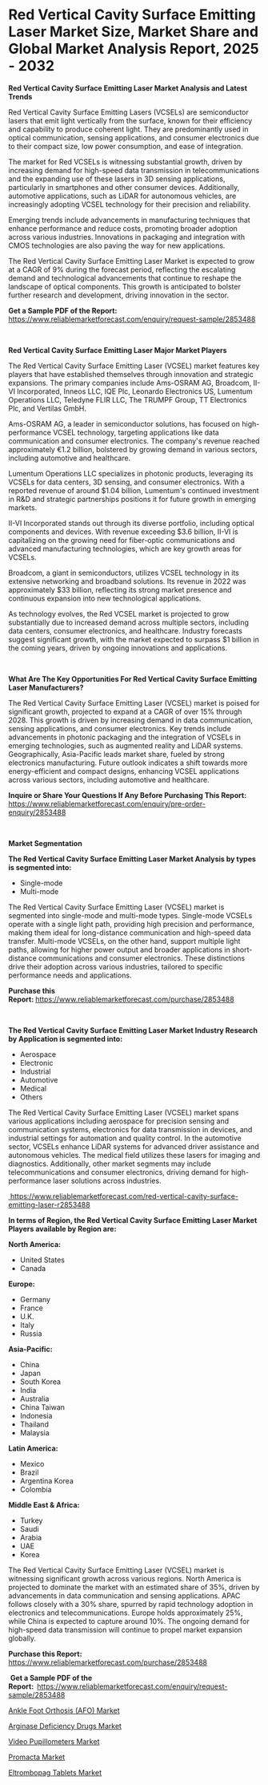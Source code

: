 <p><h1>Red Vertical Cavity Surface Emitting Laser Market Size, Market Share and Global Market Analysis Report, 2025 - 2032</h1></p><p><strong>Red Vertical Cavity Surface Emitting Laser Market Analysis and Latest Trends</strong></p>
<p><p>Red Vertical Cavity Surface Emitting Lasers (VCSELs) are semiconductor lasers that emit light vertically from the surface, known for their efficiency and capability to produce coherent light. They are predominantly used in optical communication, sensing applications, and consumer electronics due to their compact size, low power consumption, and ease of integration.</p><p>The market for Red VCSELs is witnessing substantial growth, driven by increasing demand for high-speed data transmission in telecommunications and the expanding use of these lasers in 3D sensing applications, particularly in smartphones and other consumer devices. Additionally, automotive applications, such as LiDAR for autonomous vehicles, are increasingly adopting VCSEL technology for their precision and reliability.</p><p>Emerging trends include advancements in manufacturing techniques that enhance performance and reduce costs, promoting broader adoption across various industries. Innovations in packaging and integration with CMOS technologies are also paving the way for new applications.</p><p>The Red Vertical Cavity Surface Emitting Laser Market is expected to grow at a CAGR of 9% during the forecast period, reflecting the escalating demand and technological advancements that continue to reshape the landscape of optical components. This growth is anticipated to bolster further research and development, driving innovation in the sector.</p></p>
<p><strong>Get a Sample PDF of the Report:&nbsp;</strong> <a href="https://www.reliablemarketforecast.com/enquiry/request-sample/2853488?utm_campaign=1998&utm_medium=2&utm_source=Github&utm_content=ia&utm_term=12032025&utm_id=red-vertical-cavity-surface-emitting-laser">https://www.reliablemarketforecast.com/enquiry/request-sample/2853488</a></p>
<p>&nbsp;</p>
<p><strong>Red Vertical Cavity Surface Emitting Laser Major Market Players</strong></p>
<p><p>The Red Vertical Cavity Surface Emitting Laser (VCSEL) market features key players that have established themselves through innovation and strategic expansions. The primary companies include Ams-OSRAM AG, Broadcom, II-VI Incorporated, Inneos LLC, IQE Plc, Leonardo Electronics US, Lumentum Operations LLC, Teledyne FLIR LLC, The TRUMPF Group, TT Electronics Plc, and Vertilas GmbH.</p><p>Ams-OSRAM AG, a leader in semiconductor solutions, has focused on high-performance VCSEL technology, targeting applications like data communication and consumer electronics. The company's revenue reached approximately €1.2 billion, bolstered by growing demand in various sectors, including automotive and healthcare.</p><p>Lumentum Operations LLC specializes in photonic products, leveraging its VCSELs for data centers, 3D sensing, and consumer electronics. With a reported revenue of around $1.04 billion, Lumentum's continued investment in R&D and strategic partnerships positions it for future growth in emerging markets.</p><p>II-VI Incorporated stands out through its diverse portfolio, including optical components and devices. With revenue exceeding $3.6 billion, II-VI is capitalizing on the growing need for fiber-optic communications and advanced manufacturing technologies, which are key growth areas for VCSELs.</p><p>Broadcom, a giant in semiconductors, utilizes VCSEL technology in its extensive networking and broadband solutions. Its revenue in 2022 was approximately $33 billion, reflecting its strong market presence and continuous expansion into new technological applications.</p><p>As technology evolves, the Red VCSEL market is projected to grow substantially due to increased demand across multiple sectors, including data centers, consumer electronics, and healthcare. Industry forecasts suggest significant growth, with the market expected to surpass $1 billion in the coming years, driven by ongoing innovations and applications.</p></p>
<p>&nbsp;</p>
<p><strong>What Are The Key Opportunities For Red Vertical Cavity Surface Emitting Laser Manufacturers?</strong></p>
<p><p>The Red Vertical Cavity Surface Emitting Laser (VCSEL) market is poised for significant growth, projected to expand at a CAGR of over 15% through 2028. This growth is driven by increasing demand in data communication, sensing applications, and consumer electronics. Key trends include advancements in photonic packaging and the integration of VCSELs in emerging technologies, such as augmented reality and LiDAR systems. Geographically, Asia-Pacific leads market share, fueled by strong electronics manufacturing. Future outlook indicates a shift towards more energy-efficient and compact designs, enhancing VCSEL applications across various sectors, including automotive and healthcare.</p></p>
<p><strong>Inquire or Share Your Questions If Any Before Purchasing This Report:</strong> <a href="https://www.reliablemarketforecast.com/enquiry/pre-order-enquiry/2853488?utm_campaign=1998&utm_medium=2&utm_source=Github&utm_content=ia&utm_term=12032025&utm_id=red-vertical-cavity-surface-emitting-laser">https://www.reliablemarketforecast.com/enquiry/pre-order-enquiry/2853488</a></p>
<p>&nbsp;</p>
<p><strong>Market Segmentation</strong></p>
<p><strong>The Red Vertical Cavity Surface Emitting Laser Market Analysis by types is segmented into:</strong></p>
<p><ul><li>Single-mode</li><li>Multi-mode</li></ul></p>
<p><p>The Red Vertical Cavity Surface Emitting Laser (VCSEL) market is segmented into single-mode and multi-mode types. Single-mode VCSELs operate with a single light path, providing high precision and performance, making them ideal for long-distance communication and high-speed data transfer. Multi-mode VCSELs, on the other hand, support multiple light paths, allowing for higher power output and broader applications in short-distance communications and consumer electronics. These distinctions drive their adoption across various industries, tailored to specific performance needs and applications.</p></p>
<p><strong>Purchase this Report:&nbsp;</strong><a href="https://www.reliablemarketforecast.com/purchase/2853488?utm_campaign=1998&utm_medium=2&utm_source=Github&utm_content=ia&utm_term=12032025&utm_id=red-vertical-cavity-surface-emitting-laser">https://www.reliablemarketforecast.com/purchase/2853488</a></p>
<p>&nbsp;</p>
<p><strong>The Red Vertical Cavity Surface Emitting Laser Market Industry Research by Application is segmented into:</strong></p>
<p><ul><li>Aerospace</li><li>Electronic</li><li>Industrial</li><li>Automotive</li><li>Medical</li><li>Others</li></ul></p>
<p><p>The Red Vertical Cavity Surface Emitting Laser (VCSEL) market spans various applications including aerospace for precision sensing and communication systems, electronics for data transmission in devices, and industrial settings for automation and quality control. In the automotive sector, VCSELs enhance LiDAR systems for advanced driver assistance and autonomous vehicles. The medical field utilizes these lasers for imaging and diagnostics. Additionally, other market segments may include telecommunications and consumer electronics, driving demand for high-performance laser solutions across industries.</p></p>
<p><a href="https://www.reliablemarketforecast.com/red-vertical-cavity-surface-emitting-laser-r2853488?utm_campaign=1998&utm_medium=2&utm_source=Github&utm_content=ia&utm_term=12032025&utm_id=red-vertical-cavity-surface-emitting-laser">&nbsp;https://www.reliablemarketforecast.com/red-vertical-cavity-surface-emitting-laser-r2853488</a></p>
<p><strong>In terms of Region, the Red Vertical Cavity Surface Emitting Laser Market Players available by Region are:</strong></p>
<p>
    <p> <strong> North America: </strong>
        <ul>
            <li>United States</li>
            <li>Canada</li>
        </ul>
        </p> 
    <p> <strong> Europe: </strong>
        <ul>
            <li>Germany</li>
            <li>France</li>
            <li>U.K.</li>
            <li>Italy</li>
            <li>Russia</li>
        </ul>
        </p> 
    <p> <strong> Asia-Pacific: </strong>
        <ul>
            <li>China</li>
            <li>Japan</li>
            <li>South Korea</li>
            <li>India</li>
            <li>Australia</li>
            <li>China Taiwan</li>
            <li>Indonesia</li>
            <li>Thailand</li>
            <li>Malaysia</li>
        </ul>
        </p> 
    <p> <strong> Latin America: </strong>
        <ul>
            <li>Mexico</li>
            <li>Brazil</li>
            <li>Argentina Korea</li>
            <li>Colombia</li>
        </ul>
        </p> 
    <p> <strong> Middle East & Africa: </strong>
        <ul>
            <li>Turkey</li>
            <li>Saudi</li>
            <li>Arabia</li>
            <li>UAE</li>
            <li>Korea</li>
        </ul>
    </p>
    </p>
<p><p>The Red Vertical Cavity Surface Emitting Laser (VCSEL) market is witnessing significant growth across various regions. North America is projected to dominate the market with an estimated share of 35%, driven by advancements in data communication and sensing applications. APAC follows closely with a 30% share, spurred by rapid technology adoption in electronics and telecommunications. Europe holds approximately 25%, while China is expected to capture around 10%. The ongoing demand for high-speed data transmission will continue to propel market expansion globally.</p></p>
<p><strong>Purchase this Report: </strong><a href="https://www.reliablemarketforecast.com/purchase/2853488?utm_campaign=1998&utm_medium=2&utm_source=Github&utm_content=ia&utm_term=12032025&utm_id=red-vertical-cavity-surface-emitting-laser">https://www.reliablemarketforecast.com/purchase/2853488</a></p>
<p>&nbsp;<strong>Get a Sample PDF of the Report:&nbsp;&nbsp;</strong><a href="https://www.reliablemarketforecast.com/enquiry/request-sample/2853488?utm_campaign=1998&utm_medium=2&utm_source=Github&utm_content=ia&utm_term=12032025&utm_id=red-vertical-cavity-surface-emitting-laser">https://www.reliablemarketforecast.com/enquiry/request-sample/2853488</a></p>
<p><strong></strong></p>
<p><p><a href="https://github.com/myongfranzcs/Market-Research-Report-List-1/blob/main/ankle-foot-orthosis-afo-market.md?utm_campaign=1998&utm_medium=2&utm_source=Github&utm_content=ia&utm_term=12032025&utm_id=red-vertical-cavity-surface-emitting-laser">Ankle Foot Orthosis (AFO) Market</a></p><p><a href="https://github.com/negrocybul4w/Market-Research-Report-List-1/blob/main/arginase-deficiency-drugs-market.md?utm_campaign=1998&utm_medium=2&utm_source=Github&utm_content=ia&utm_term=12032025&utm_id=red-vertical-cavity-surface-emitting-laser">Arginase Deficiency Drugs Market</a></p><p><a href="https://github.com/tentandyik/Market-Research-Report-List-1/blob/main/video-pupillometers-market.md?utm_campaign=1998&utm_medium=2&utm_source=Github&utm_content=ia&utm_term=12032025&utm_id=red-vertical-cavity-surface-emitting-laser">Video Pupillometers Market</a></p><p><a href="https://github.com/biandnikelrs/Market-Research-Report-List-1/blob/main/promacta-market.md?utm_campaign=1998&utm_medium=2&utm_source=Github&utm_content=ia&utm_term=12032025&utm_id=red-vertical-cavity-surface-emitting-laser">Promacta Market</a></p><p><a href="https://github.com/lonanweaseh4/Market-Research-Report-List-1/blob/main/eltrombopag-tablets-market.md?utm_campaign=1998&utm_medium=2&utm_source=Github&utm_content=ia&utm_term=12032025&utm_id=red-vertical-cavity-surface-emitting-laser">Eltrombopag Tablets Market</a></p></p>